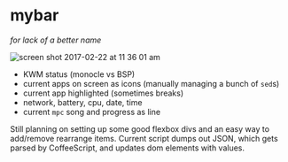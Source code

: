 # mybar

*for lack of a better name*

![screen shot 2017-02-22 at 11 36 01 am](https://cloud.githubusercontent.com/assets/1270998/23222080/ce73f6dc-f8f4-11e6-9ce2-37a8b62d49f2.png)

- KWM status (monocle vs BSP)
- current apps on screen as icons (manually managing a bunch of `sed`s)
- current app highlighted (sometimes breaks)
- network, battery, cpu, date, time
- current `mpc` song and progress as line

Still planning on setting up some good flexbox divs and an easy way to add/remove rearrange items.
Current script dumps out JSON, which gets parsed by CoffeeScript, and updates dom elements with values.
